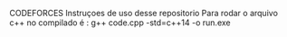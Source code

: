 CODEFORCES
Instruçoes de uso desse repositorio
Para rodar o arquivo c++ no compilado é : g++ code.cpp -std=c++14 -o run.exe


